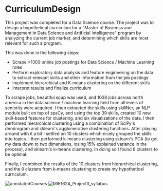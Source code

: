 # CurriculumDesign

This project was completed for a Data Science course. The project was to design a hypothetical curriculum for a "Master of Business and Management in Data Science and Artificial Intelligence" program by analyzing the current job market, and determining which skills are most relevant for such a program.

This was done in the following steps:
- Scrape >1000 online job postings for Data Science / Machine Learning roles
- Perform exploratory data analysis and feature engineering on the data to extract relevant skills and other information from the job postings
- Implement hierarchical and K-means clustering on the different skills
- Interpret results and finalize curriculum

To scrape jobs, beautiful soup was used, and 1038 jobs across north america in the data science / machine learning field from all levels of seniority were acquired. I then extracted the skills using skillNer, an NLP module built on top of spaCy, and using the top 39 skills, created 10 new skill-based features for clustering, and six visualizations of the data. I then performed hierarchical clustering using a combination of SciPy's dendrogram and sklearn's agglomerative clustering functions. After playing around with it a bit I settled on 10 clusters which nicely grouped the skills into topics. I then performed k-means clustering using sklearn's PCA (to get my data down to two dimensions, losing 15% explained variance in the process), and sklearn's k-means clustering. In doing so I found 8 clusters to be optimal.

Finally, I combined the results of the 10 clusters from hierarchical clustering, and the 8 clusters from k-means clustering to create my hypothetical curriculum.

![annotatedCourses](https://github.com/WFERRIE/CurriculumDesign/assets/58156317/dbed08f3-1e30-4b8d-a5e4-364dfd8afb6c)
![MIE1624_Project3_syllabus](https://github.com/WFERRIE/CurriculumDesign/assets/58156317/c97347b0-adc9-4c21-8d79-387f1637b696)
